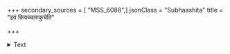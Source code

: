 +++
secondary_sources = [ "MSS_6088",]
jsonClass = "Subhaashita"
title = "इयं कियच्चारुकुचेति"

+++

<details><summary>Text</summary>

इयं कियच्चारुकुचेति पश्यते पयःप्रदाया हृदयं समावृतम्।  
ध्रुवं मनोज्ञा व्यतरद्यदुत्तरं मिषेण भृङ्गारधृतेः करद्वयी॥
</details>
